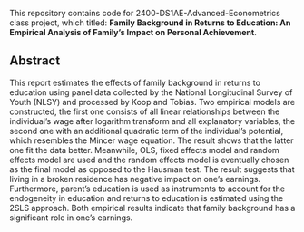 This repository contains code for 2400-DS1AE-Advanced-Econometrics class project, which titled: **Family Background in Returns to Education: An Empirical Analysis of Family’s Impact on Personal Achievement**.

## Abstract

This report estimates the effects of family background in returns to education using panel data
collected by the National Longitudinal Survey of Youth (NLSY) and processed by Koop and
Tobias. Two empirical models are constructed, the first one consists of all linear relationships
between the individual’s wage after logarithm transform and all explanatory variables, the second
one with an additional quadratic term of the individual’s potential, which resembles the Mincer
wage equation. The result shows that the latter one fit the data better. Meanwhile, OLS, fixed
effects model and random effects model are used and the random effects model is eventually
chosen as the final model as opposed to the Hausman test. The result suggests that living in
a broken residence has negative impact on one’s earnings. Furthermore, parent’s education is
used as instruments to account for the endogeneity in education and returns to education is
estimated using the 2SLS approach. Both empirical results indicate that family background has
a significant role in one’s earnings.
